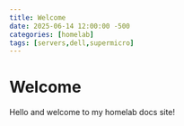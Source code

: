 ```yaml
---
title: Welcome
date: 2025-06-14 12:00:00 -500
categories: [homelab]
tags: [servers,dell,supermicro]
---
```


# Welcome

Hello and welcome to my homelab docs site!